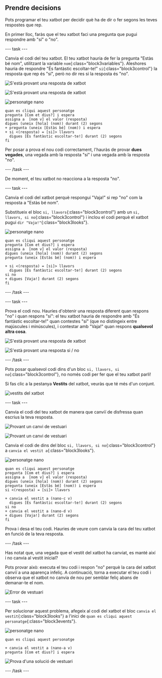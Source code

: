 ## Prendre decisions

Pots programar el teu xatbot per decidir què ha de dir o fer segons les teves respostes que rep.

En primer lloc, faràs que el teu xatbot faci una pregunta que pugui respondre amb "sí" o "no".

\--- task \---

Canvia el codi del teu xatbot. El teu xatbot hauria de fer la pregunta "Estàs bé nom", utilitzant la variable `nom`{:class="block3variables"}. Aleshores hauria de respondre "És fantàstic escoltar-te!" ` si `{:class="block3control"} la resposta que rep és "sí", però no dir res si la resposta és "no".

![S'està provant una resposta de xatbot](images/chatbot-if-test1-annotated.png)

![S'està provant una resposta de xatbot](images/chatbot-if-test2.png)

![personatge nano](images/nano-sprite.png)

```blocks3
quan es cliqui aquest personatge
pregunta [Com et dius?] i espera
assigna a  [nom v] el valor (resposta)
digues (uneix [hola] (nom)) durant (2) segons
+ pregunta (uneix [Estàs bé] (nom)) i espera
+ si <(resposta) = [si]> llavors
  digues [És fantàstic escoltar-te!] durant (2) segons
fi
```

Per posar a prova el nou codi correctament, l'hauràs de provar **dues vegades**, una vegada amb la resposta "sí" i una vegada amb la resposta "no".

\--- /task \---

De moment, el teu xatbot no reacciona a la resposta "no".

\--- task \---

Canvia el codi del xatbot perquè respongui "Vaja!" si rep "no" com la resposta a "Estàs bé nom".

Substitueix el bloc `si, llavors`{:class="block3control"} amb un `si, llavors, si no`{:class="block3control"} i inclou el codi perquè el xatbot pugui `dir "Vaja!"`{:class="block3looks"}.

![personatge nano](images/nano-sprite.png)

```blocks3
quan es cliqui aquest personatge
pregunta [Com et dius?] i espera
assigna a  [nom v] el valor (resposta)
digues (uneix [hola] (nom)) durant (2) segons
pregunta (uneix [Estàs bé] (nom)) i espera

+ si <(resposta) = [si]> llavors
  digues [És fantàstic escoltar-te!] durant (2) segons
si no
+ digues [Vaja!] durant (2) segons
fi
```

\--- /task \---

\--- task \---

Prova el codi nou. Hauríes d'obtenir una resposta diferent quan respons "no" i quan respons "sí": el teu xatbot hauria de respondre amb "És fantàstic escoltar-te!" quan contestes "sí" (que no distingeix entre majúscules i minúscules), i contestar amb "Vaja!" quan respons **qualsevol altra cosa**.

![S'està provant una resposta de xatbot](images/chatbot-if-test2.png)

![S'està provant una resposta si / no](images/chatbot-if-else-test.png)

\--- /task \---

Pots posar qualsevol codi dins d'un bloc `si, llavors, si no`{:class="block3control"}, no només codi per fer que el teu xatbot parli!

Si fas clic a la pestanya **Vestits** del xatbot, veuràs que té més d'un conjunt.

![vestits del xatbot](images/chatbot-costume-view-annotated.png)

\--- task \---

Canvia el codi del teu xatbot de manera que canviï de disfressa quan escrius la teva resposta.

![Provant un canvi de vestuari](images/chatbot-costume-test1.png)

![Provant un canvi de vestuari](images/chatbot-costume-test2.png)

Canvia el codi de dins del bloc `si, llavors, si no`{:class="block3control"} a `canvia el vestit a`{:class="block3looks"}.

![personatge nano](images/nano-sprite.png)

```blocks3
quan es cliqui aquest personatge
pregunta [Com et dius?] i espera
assigna a  [nom v] el valor (resposta)
digues (uneix [hola] (nom)) durant (2) segons
pregunta (uneix [Estàs bé] (nom)) i espera
si <(resposta) = [si]> llavors

+ canvia el vestit a (nano-c v)
  digues [És fantàstic escoltar-te!] durant (2) segons
si no
+ canvia el vestit a (nano-d v)
+ digues [Vaja!] durant (2) segons
fi
```

Prova i desa el teu codi. Hauries de veure com canvia la cara del teu xatbot en funció de la teva resposta.

\--- /task \---

Has notat que, una vegada que el vestit del xatbot ha canviat, es manté així i no canvia al vestit inicial?

Pots provar això: executa el teu codi i respon "no" perquè la cara del xatbot canviï a una aparença infeliç. A continuació, torna a executar el teu codi i observa que el xatbot no canvia de nou per semblar feliç abans de demanar-te el nom.

![Error de vestuari](images/chatbot-costume-bug-test.png)

\--- task \---

Per solucionar aquest problema, afegeix al codi del xatbot el bloc `canvia el vestit`{:class="block3looks"} a l'inici de `quan es cliqui aquest personatge`{:class="block3events"}.

![personatge nano](images/nano-sprite.png)

```blocks3
quan es cliqui aquest personatge

+ canvia el vestit a (nano-a v)
pregunta [Com et dius?] i espera
```

![Prova d'una solució de vestuari](images/chatbot-costume-fix-test.png)

\--- /task \---